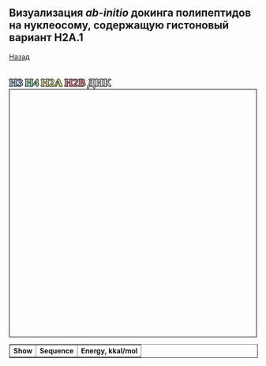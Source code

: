 ## Визуализация *ab-initio* докинга полипептидов на нуклеосому, содержащую гистоновый вариант H2A.1
[Назад](https://intbio.org/grant_2018_RNFmoluch/year3.html)

<html lang="en">
<head>
  <meta charset="utf-8">
</head>
<body>
<br>
  <p style="color:#94b4d1;font-size:22px;font-family:verdana;font-weight: bold;text-shadow: -1px 0 black, 0 1px black, 1px 0 black, 0 -1px black;display: inline">H3</p> 
  <p style="color:#94d19c;font-size:22px;font-family:verdana;font-weight: bold;text-shadow: -1px 0 black, 0 1px black, 1px 0 black, 0 -1px black;display: inline">H4</p>
  <p style="color:#d6d989;font-size:22px;font-family:verdana;font-weight: bold;text-shadow: -1px 0 black, 0 1px black, 1px 0 black, 0 -1px black;display: inline">H2A</p>
  <p style="color:#d98989;font-size:22px;font-family:verdana;font-weight: bold;text-shadow: -1px 0 black, 0 1px black, 1px 0 black, 0 -1px black;display: inline">H2B</p>
  <p style="color:#d6d6d6;font-size:22px;font-family:verdana;font-weight: bold;text-shadow: -1px 0 black, 0 1px black, 1px 0 black, 0 -1px black;display: inline">ДНК</p>
<!--   <p style="color:#fc03ec;font-size:22px;font-family:verdana;font-weight: bold;text-shadow: -1px 0 black, 0 1px black, 1px 0 black, 0 -1px black">Пептид EARGIHCHSIR</p> -->
 
<table border="solid 1px;" style="font-size:14px;">
<tr>
<th> Show </th><th>Sequence </th> <th>Energy, kkal/mol </th>
</tr>

<tbody>
  
  <script src="https://unpkg.com/ngl@2.0.0-dev.35/dist/ngl.js"></script>
  <script src="https://code.jquery.com/jquery-3.5.1.min.js" integrity="sha256-9/aliU8dGd2tb6OSsuzixeV4y/faTqgFtohetphbbj0=" crossorigin="anonymous"></script>
  <script>
  

   var names = ['docking_str/SRH_VEGFR2_1.pdb', 'docking_str/SRH_VEGFR2_2.pdb', 'docking_str/SRH_VEGFR2_3.pdb', 'docking_str/SRH_VEGFR2_4.pdb', 'docking_strS/RH_VEGFR2_5.pdb', 'docking_str/SRH_VEGFR2_6.pdb', 'docking_str/SRH_VEGFR2_7.pdb', 'docking_str/SRH_VEGFR2_8.pdb', 'docking_str/SRH_VEGFR2_9.pdb', 'docking_str/SRH_VEGFR2_10.pdb']   
   var sequences = ['GMWIMGRIP', 'VVWIMGRIP', 'KVWIMGRIP', 'FGYGIQYFM', 'INWIMGRIP', 'CLLVLSRGF', 'GMWVNSFGW', 'FGYGIQYRA', 'VVWVNSFGW', 'FGYGIQYGA']
   var energies = [-6.88, -6.24, -5.44, -4.99, -4.3, -3.72, -2.57, -2.53, -2.11, -1.46]
   peptide_reps = [];
    $(document).ready(function() {
      window.stage = new NGL.Stage("viewport",{ backgroundColor:"#FFFFFF" });
      window.stage.loadFile("docking_str/SRH_VEGFR2_10.pdb").then(function (nucl) {
        var aspectRatio = 2;
        var radius = 1.5;

        nucl.addRepresentation('cartoon', {
           "sele": ":A :E", "color": 0x94b4d1,"aspectRatio":aspectRatio, "radius":radius,"radiusSegments":1,"capped":0 });
        nucl.addRepresentation('cartoon', {
           "sele": ":C :G", "color": 0xd6d989,"aspectRatio":aspectRatio, "radius":radius,"radiusSegments":1,"capped":0 });
        nucl.addRepresentation('cartoon', {
           "sele": ":D :H", "color": 0xd98989,"aspectRatio":aspectRatio, "radius":radius,"radiusSegments":1,"capped":0 });
        nucl.addRepresentation('cartoon', {
           "sele": "nucleic", "color": 0xd6d6d6,"aspectRatio":aspectRatio, "radius":radius,"radiusSegments":1,"capped":0 });
        nucl.addRepresentation('base', {
           "sele": "nucleic", "color": 0xd6d6d6});
        

        nucl.autoView();
      });

      var arrayLength = names.length;
      var k;
		for (k = 0; k < arrayLength; k++) {
            window.stage.loadFile(`${names[k]}`).then(function (nucl) {
                var repr = nucl.addRepresentation('hyperball', {
                   "sele": ":B", "color": 0xfc03ec});
                repr.setVisibility(false);
                peptide_reps.push(repr);
               
          	});
		}
    
    window.stage.viewerControls.spin( [ 0, 1, 0 ],110 )
    });
    var arrayLength = names.length;
			for (var i = 0; i < arrayLength; i++) {
        
        document.write(`<tr><td> <input type="checkbox" id="${i}" name="${sequences[i]}">  </td> <td> ${sequences[i]} </td> <td> ${energies[i]} </td></tr>`); 
			}
      
$('input[type=checkbox]').on('change', toggle_reference_structure);

function toggle_reference_structure() {
               var state = $(this).is(":checked");
               var name = $(this).attr('id');
               peptide_reps[name].setVisibility(state)
          }


  </script>
  <div id="viewport" style="width:500px; height:500px; border: thin solid black"></div>
  </tbody>	
</table>
</body>
</html>

